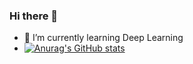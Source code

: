 ### Hi there 👋

<!--
**richard003/richard003** is a ✨ _special_ ✨ repository because its `README.md` (this file) appears on your GitHub profile.

Here are some ideas to get you started:

- 👯 I’m looking to collaborate on ...
- 🤔 I’m looking for help with ...
- 💬 Ask me about ...
- 📫 How to reach me: ...
- 😄 Pronouns: ...
- ⚡ Fun fact: ...
-->
- 🌱 I’m currently learning Deep Learning
- [![Anurag's GitHub stats](https://github-readme-stats.vercel.app/api?username=richard003&&theme=swift)](https://github.com/anuraghazra/github-readme-stats)
